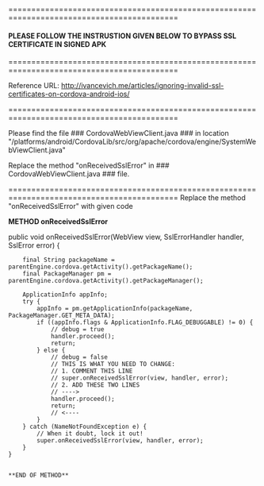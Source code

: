 ===========================================================================================
####  PLEASE FOLLOW THE INSTRUSTION GIVEN BELOW TO BYPASS SSL CERTIFICATE IN SIGNED APK ###
=========================================================================================== 

Reference URL: http://ivancevich.me/articles/ignoring-invalid-ssl-certificates-on-cordova-android-ios/

=========================================================================================== 

Please find the file ### CordovaWebViewClient.java ### in location 
"/platforms/android/CordovaLib/src/org/apache/cordova/engine/SystemWebViewClient.java"

Replace the method "onReceivedSslError" in  ### CordovaWebViewClient.java ###  file.

=========================================================================================== 
Replace the method "onReceivedSslError" with given code

**METHOD onReceivedSslError**  


public void onReceivedSslError(WebView view, SslErrorHandler handler, SslError error) {

        final String packageName = parentEngine.cordova.getActivity().getPackageName();
        final PackageManager pm = parentEngine.cordova.getActivity().getPackageManager();
    
        ApplicationInfo appInfo;
        try {
            appInfo = pm.getApplicationInfo(packageName, PackageManager.GET_META_DATA);
            if ((appInfo.flags & ApplicationInfo.FLAG_DEBUGGABLE) != 0) {
                // debug = true
                handler.proceed();
                return;
            } else {
                // debug = false
                // THIS IS WHAT YOU NEED TO CHANGE:
                // 1. COMMENT THIS LINE
                // super.onReceivedSslError(view, handler, error);
                // 2. ADD THESE TWO LINES
                // ---->
                handler.proceed();
                return;
                // <----
            }
        } catch (NameNotFoundException e) {
            // When it doubt, lock it out!
            super.onReceivedSslError(view, handler, error);
        }
    }
    

    **END OF METHOD** 




